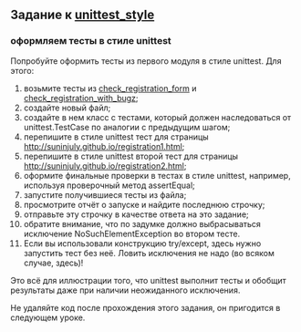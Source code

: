 ## Задание к [unittest_style](../solutions/unittest_style.py)

### оформляем тесты в стиле unittest

Попробуйте оформить тесты из первого модуля в стиле unittest. Для этого:

1) возьмите тесты из [check_registration_form](check_registration_form.py) и
   [check_registration_with_bugz](check_registration_with_bugz.py);
2) cоздайте новый файл;
3) cоздайте в нем класс с тестами, который должен наследоваться от unittest.TestCase по аналогии с предыдущим шагом;
4) перепишите в стиле unittest тест для страницы http://suninjuly.github.io/registration1.html;
5) перепишите в стиле unittest второй тест для страницы http://suninjuly.github.io/registration2.html;
6) оформите финальные проверки в тестах в стиле unittest, например, используя проверочный метод assertEqual;
7) запустите получившиеся тесты из файла;
8) просмотрите отчёт о запуске и найдите последнюю строчку;
9) отправьте эту строчку в качестве ответа на это задание;
10) обратите внимание, что по задумке должно выбрасываться исключение NoSuchElementException во втором тесте.
11) Если вы использовали конструкцию try/except, здесь нужно запустить тест без неё.
    Ловить исключения не надо (во всяком случае, здесь)!

Это всё для иллюстрации того, что unittest выполнит тесты и обобщит результаты даже при наличии неожиданного исключения.

Не удаляйте код после прохождения этого задания, он пригодится в следующем уроке.
